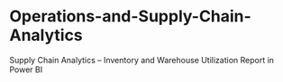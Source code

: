 # Operations-and-Supply-Chain-Analytics
Supply Chain Analytics – Inventory and Warehouse Utilization Report in Power BI
